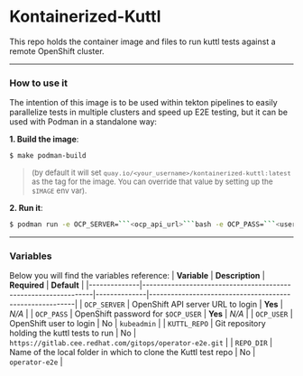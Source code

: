 # Kontainerized-Kuttl 
This repo holds the container image and files to run kuttl tests against a remote OpenShift cluster.

---
### How to use it
The intention of this image is to be used within tekton pipelines to easily parallelize tests in multiple clusters and speed up E2E testing, but it can be used with Podman in a standalone way:

**1. Build the image**:
```bash
$ make podman-build
```
>   <font size="2">(by default it will set `quay.io/<your_username>/kontainerized-kuttl:latest` as the tag for the image. You can override that value by setting up the `$IMAGE` env var).</font>

**2. Run it**:
```bash
$ podman run -e OCP_SERVER=```<ocp_api_url>```bash -e OCP_PASS=```<user_password>```bash quay.io/<your_user>/kontainerized-kuttl
```

---
### Variables
Below you will find the variables reference:
| **Variable** | **Description**                                                | **Required** | **Default**                                             |
|--------------|----------------------------------------------------------------|--------------|---------------------------------------------------------|
| `OCP_SERVER` | OpenShift API server URL to login                              | **Yes**      | *N/A*                                                   |
| `OCP_PASS`   | OpenShift password for `$OCP_USER`                             | **Yes**      | *N/A*                                                   |
| `OCP_USER`   | OpenShift user to login                                        | No           | `kubeadmin`                                             |
| `KUTTL_REPO` | Git repository holding the kuttl tests to run                  | No           | `https://gitlab.cee.redhat.com/gitops/operator-e2e.git` |
| `REPO_DIR`   | Name of the local folder in which to clone the Kuttl test repo | No           | `operator-e2e`                                          |